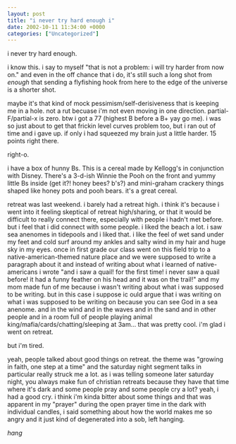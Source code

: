 ```yaml
---
layout: post
title: "i never try hard enough i"
date: 2002-10-11 11:34:00 +0000
categories: ["Uncategorized"]
---
```


i never try hard enough.

i know this. i say to myself "that is not a problem: i will try harder from now on." and even in the off chance that i do, it's still such a long shot from *enough* that sending a flyfishing hook from here to the edge of the universe is a shorter shot. 

maybe it's that kind of mock pessimism/self-derisiveness that is keeping me in a hole. not a rut becuase i'm not even moving in one direction. partial-F/partial-x is zero. btw i got a 77 (highest B before a B+ yay go me). i was so just about to get that frickin level curves problem too, but i ran out of time and i gave up. if only i had squeezed my brain just a little harder. 15 points right there.

right-o.

i have a box of hunny Bs. This is a cereal made by Kellogg's in conjunction with Disney. There's a 3-d-ish Winnie the Pooh on the front and yummy little Bs inside (get it?! honey bees? b's?) and mini-graham crackery things shaped like honey pots and pooh bears. it's a great cereal.

retreat was last weekend. i barely had a retreat high. i think it's because i went into it feeling skeptical of retreat high/sharing, or that it would be difficult to really connect there, especially with people i hadn't met before. but i feel that i did connect with some people. i liked the beach a lot. i saw sea anenomes in tidepools and i liked that. i like the feel of wet sand under my feet and cold surf around my ankles and salty wind in my hair and huge sky in my eyes. once in first grade our class went on this field trip to a native-american-themed nature place and we were supposed to write a paragraph about it and instead of writing about what i learned of native-americans i wrote "and i saw a quail! for the first time! i never saw a quail before! it had a funny feather on his head and it was on the trail!" and my mom made fun of me because i wasn't writing about what i was supposed to be writing. but in this case i suppose ic ould argue that i was writing on what i was supposed to be writing on because you can see God in a sea anenome. and in the wind and in the waves and in the sand and in other people and in a room full of people playing animal king/mafia/cards/chatting/sleeping at 3am... that was pretty cool. i'm glad i went on retreat. 

but i'm tired. 

yeah, people talked about good things on retreat. the theme was "growing in faith, one step at a time" and the saturday night segment talks in particular really struck me a lot. as i was telling someone later saturday night, you always make fun of christian retreats because they have that time where it's dark and some people pray and some people cry a lot? yeah, i had a good cry. i think i'm kinda bitter about some things and that was apparent in my "prayer" during the open prayer time in the dark with individual candles, i said something about how the world makes me so angry and it just kind of degenerated into a sob, left hanging. 

*hang*